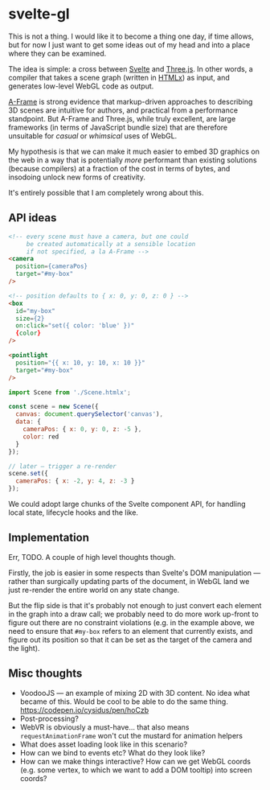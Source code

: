 # svelte-gl

This is not a thing. I would like it to become a thing one day, if time allows, but for now I just want to get some ideas out of my head and into a place where they can be examined.

The idea is simple: a cross between [Svelte](https://svelte.technology/) and [Three.js](https://threejs.org/). In other words, a compiler that takes a scene graph (written in [HTMLx](https://github.com/htmlx-org/HTMLx)) as input, and generates low-level WebGL code as output.

[A-Frame](https://aframe.io/) is strong evidence that markup-driven approaches to describing 3D scenes are intuitive for authors, and practical from a performance standpoint. But A-Frame and Three.js, while truly excellent, are large frameworks (in terms of JavaScript bundle size) that are therefore unsuitable for *casual* or *whimsical* uses of WebGL.

My hypothesis is that we can make it much easier to embed 3D graphics on the web in a way that is potentially *more* performant than existing solutions (because compilers) at a fraction of the cost in terms of bytes, and insodoing unlock new forms of creativity.

It's entirely possible that I am completely wrong about this.


## API ideas

```html
<!-- every scene must have a camera, but one could
     be created automatically at a sensible location
     if not specified, a la A-Frame -->
<camera
  position={cameraPos}
  target="#my-box"
/>

<!-- position defaults to { x: 0, y: 0, z: 0 } -->
<box
  id="my-box"
  size={2}
  on:click="set({ color: 'blue' })"
  {color}
/>

<pointlight
  position="{{ x: 10, y: 10, x: 10 }}"
  target="#my-box"
/>
```

```js
import Scene from './Scene.htmlx';

const scene = new Scene({
  canvas: document.querySelector('canvas'),
  data: {
    cameraPos: { x: 0, y: 0, z: -5 },
    color: red
  }
});

// later — trigger a re-render
scene.set({
  cameraPos: { x: -2, y: 4, z: -3 }
});
```

We could adopt large chunks of the Svelte component API, for handling local state, lifecycle hooks and the like.


## Implementation

Err, TODO. A couple of high level thoughts though.

Firstly, the job is easier in some respects than Svelte's DOM manipulation — rather than surgically updating parts of the document, in WebGL land we just re-render the entire world on any state change.

But the flip side is that it's probably not enough to just convert each element in the graph into a draw call; we probably need to do more work up-front to figure out there are no constraint violations (e.g. in the example above, we need to ensure that `#my-box` refers to an element that currently exists, and figure out its position so that it can be set as the target of the camera and the light).


## Misc thoughts

* VoodooJS — an example of mixing 2D with 3D content. No idea what became of this. Would be cool to be able to do the same thing. https://codepen.io/cysidus/pen/hoCzb
* Post-processing?
* WebVR is obviously a must-have... that also means `requestAnimationFrame` won't cut the mustard for animation helpers
* What does asset loading look like in this scenario?
* How can we bind to events etc? What do they look like?
* How can we make things interactive? How can we get WebGL coords (e.g. some vertex, to which we want to add a DOM tooltip) into screen coords?